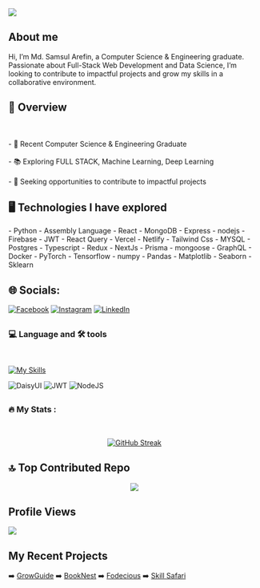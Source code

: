 <a href='https://www.facebook.com/zidan.tanzim'>
  <img src ='https://i.ibb.co.com/1YZL85J6/S-A-2.png'/>
</a>


## About me
<p>
Hi, I’m Md. Samsul Arefin, a Computer Science & Engineering graduate. Passionate about Full-Stack Web Development and Data Science, I’m looking to contribute to impactful projects and grow my skills in a collaborative environment.
</p>

## 👀 Overview

<p align="left"><br><br>- 📖 Recent Computer Science & Engineering Graduate<br><br>- 📚 Exploring FULL STACK, Machine Learning, Deep Learning <br><br>- 🚀 Seeking opportunities to contribute to impactful projects
</br>

## 🖥️ Technologies I have explored

<p align=" left">
  - Python
  - Assembly Language
  - React
  - MongoDB
  - Express
  - nodejs
  - Firebase
  - JWT
  - React Query
  - Vercel
  - Netlify 
  - Tailwind Css
  - MYSQL 
  - Postgres
  - Typescript
  - Redux
  - NextJs
  - Prisma
  - mongoose
  - GraphQL
  - Docker
  - PyTorch
  - Tensorflow
  - numpy
  - Pandas
  - Matplotlib
  - Seaborn
  - Sklearn
  
  
</p>

## 🌐 Socials:

[![Facebook](https://img.shields.io/badge/Facebook-%231877F2.svg?logo=Facebook&logoColor=white)](https://www.facebook.com/zidan.tanzim?mibextid=hIlR13) [![Instagram](https://img.shields.io/badge/Instagram-%23E4405F.svg?logo=Instagram&logoColor=white)](https://instagram.com/crosshairs_532?igshid=MzMyNGUyNmU2YQ==) [![LinkedIn](https://img.shields.io/badge/LinkedIn-%230077B5.svg?logo=linkedin&logoColor=white)](https://www.linkedin.com/in/md-samsul-arefin-83195321b/) 

## <h3 align="left"> 💻 Language and 🛠 tools</h3> </br>

[![My Skills](https://skillicons.dev/icons?i=js,html,css,react,css,express,figma,firebase,materialui,mongodb,netlify,ps,py,tailwind,vercel,nodejs,nextjs,redux,prisma,mysql,postgres,py,ts,graphql,docker)](https://skillicons.dev)

![DaisyUI](https://img.shields.io/badge/daisyui-5A0EF8?style=plastic&logo=daisyui&logoColor=white) ![JWT](https://img.shields.io/badge/JWT-black?style=plastic&logo=JSON%20web%20tokens) ![NodeJS](https://img.shields.io/badge/node.js-6DA55F?style=plastic&logo=node.js&logoColor=white)

## <h3 align="left">🔥  My Stats :</h3> </br>

<p align="center">
  <a href="https://git.io/streak-stats"><img src="https://github-readme-streak-stats.herokuapp.com?user=Crosshairs532&theme=nightowl" alt="GitHub Streak" /></a>
</p>


## 🔝 Top Contributed Repo

<div align="center">
    <img src="https://github-contributor-stats.vercel.app/api?username=Crosshairs532&limit=5&theme=tokyonight&combine_all_yearly_contributions=true" />
</div>




## Profile Views

[![](https://visitcount.itsvg.in/api?id=Crosshairs532&icon=8&color=0)](https://visitcount.itsvg.in)

## My Recent Projects
  ➡️ [GrowGuide](https://grow-guide-client.vercel.app/)
  ➡️ [BookNest](https://booknest-nine.vercel.app/)
  ➡️ [Fodecious](https://stellar-tulumba-bfaa8e.netlify.app/)
  ➡️ [Skill Safari](https://dazzling-boba-58eb16.netlify.app/)
<!-- Proudly created with GPRM ( https://gprm.itsvg.in ) -->
